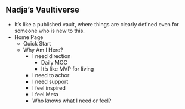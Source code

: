 ## Nadja’s Vaultiverse
- It’s like a published vault, where things are clearly defined even for someone who is new to this.
- Home Page
	- Quick Start
	- Why Am I Here?
		- I need direction
			- Daily MOC
			- It’s like MVP for living
		- I need to achor
		- I need support
		- I feel inspired
		- I feel Meta
		- Who knows what I need or feel?
